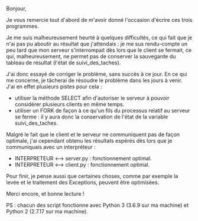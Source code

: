 Bonjour,

Je vous remercie tout d'abord de m'avoir donné l'occasion d'écrire ces trois programmes.

Je me suis malheureusement heurté à quelques difficultés, ce qui fait que je n'ai pas pu aboutir au résultat que j'attendais : je me sus rendu-compte un peu tard que mon serveur s'interrompait dès lors que le client se fermait, ce qui, malheureusement, ne permet pas de conserver la sauvegarde du tableau de résultat (l'état de suivi_des_taches).

J'ai donc essayé de corriger le problème, sans succès à ce jour. En ce qui me concerne, je tâcherai de résoudre le problème dans les jours à venir. J'ai en effet plusieurs pistes pour cela :
  - utiliser la méthode SELECT afin d'autoriser le serveur à pouvoir considérer plusieurs clients en même temps.
  - utiliser un FORK de façon à ce qu'un fils du processus relatif au serveur se ferme : il y aura donc la conservation de l'état de la variable suivi_des_taches.
  
Malgré le fait que le client et le serveur ne communiquent pas de façon optimale, j'ai cependant obtenu les résultats espérés dès lors que je communiquais avec un interpréteur :
  - INTERPRETEUR <--> server.py : fonctionnement optimal.
  - INTERPRETEUR <--> client.py : fonctionnement optimal.

Pour finir, je pense aussi que certaines choses, comme par exemple la levée et le traitement des Exceptions, peuvent être optimisées.

Merci encore, et bonne lecture !

PS : chacun des script fonctionne avec Python 3 (3.6.9 sur ma machine) et Python 2 (2.7.17 sur ma machine).
